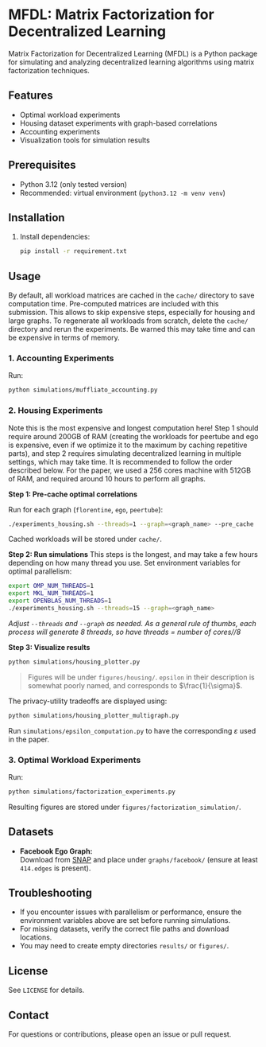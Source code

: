 # MFDL: Matrix Factorization for Decentralized Learning

Matrix Factorization for Decentralized Learning (MFDL) is a Python package for simulating and analyzing decentralized learning algorithms using matrix factorization techniques.

## Features
- Optimal workload experiments
- Housing dataset experiments with graph-based correlations
- Accounting experiments
- Visualization tools for simulation results

## Prerequisites
- Python 3.12 (only tested version)
- Recommended: virtual environment (`python3.12 -m venv venv`)

## Installation

1. Install dependencies:
    ```bash
    pip install -r requirement.txt
    ```

## Usage
By default, all workload matrices are cached in the `cache/` directory to save computation time. Pre-computed matrices are included with this submission.
This allows to skip expensive steps, especially for housing and large graphs.
To regenerate all workloads from scratch, delete the `cache/` directory and rerun the experiments.
Be warned this may take time and can be expensive in terms of memory.


### 1. Accounting Experiments

Run:
```bash
python simulations/muffliato_accounting.py
```

### 2. Housing Experiments
Note this is the most expensive and longest computation here!
Step 1 should require around 200GB of RAM (creating the workloads for peertube and ego is expensive, even if we optimize it to the maximum by caching repetitive parts), and step 2 requires simulating decentralized learning in multiple settings, which may take time. 
It is recommended to follow the order described below.
For the paper, we used a 256 cores machine with 512GB of RAM, and required around 10 hours to perform all graphs.


**Step 1: Pre-cache optimal correlations**

Run for each graph (`florentine`, `ego`, `peertube`):
```bash
./experiments_housing.sh --threads=1 --graph=<graph_name> --pre_cache
```
Cached workloads will be stored under `cache/`.

**Step 2: Run simulations**
This steps is the longest, and may take a few hours depending on how many thread you use.
Set environment variables for optimal parallelism:
```bash
export OMP_NUM_THREADS=1
export MKL_NUM_THREADS=1
export OPENBLAS_NUM_THREADS=1
./experiments_housing.sh --threads=15 --graph=<graph_name>
```
*Adjust `--threads` and `--graph` as needed. As a general rule of thumbs, each process will generate 8 threads, so have threads = number of cores//8*

**Step 3: Visualize results**

```bash
python simulations/housing_plotter.py
```
> Figures will be under `figures/housing/`.
`epsilon` in their description is somewhat poorly named, and corresponds to $\frac{1}{\sigma}$.

The privacy-utility tradeoffs are displayed using:
```bash
python simulations/housing_plotter_multigraph.py
```

Run `simulations/epsilon_computation.py` to have the corresponding $\varepsilon$ used in the paper.

### 3. Optimal Workload Experiments

Run:
```bash
python simulations/factorization_experiments.py
```

Resulting figures are stored under `figures/factorization_simulation/`. 


## Datasets

- **Facebook Ego Graph:**  
  Download from [SNAP](https://snap.stanford.edu/data/ego-Facebook.html) and place under `graphs/facebook/` (ensure at least `414.edges` is present).

## Troubleshooting

- If you encounter issues with parallelism or performance, ensure the environment variables above are set before running simulations.
- For missing datasets, verify the correct file paths and download locations.
- You may need to create empty directories `results/` or `figures/`.

## License

See `LICENSE` for details.

## Contact

For questions or contributions, please open an issue or pull request.
